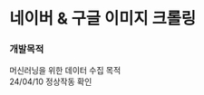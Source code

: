 <h1>네이버 & 구글 이미지 크롤링</h1>

<h3>개발목적</h3>

<p>

  머신러닝을 위한 데이터 수집 목적 
  <br/>
  24/04/10 정상작동 확인
  </p>
